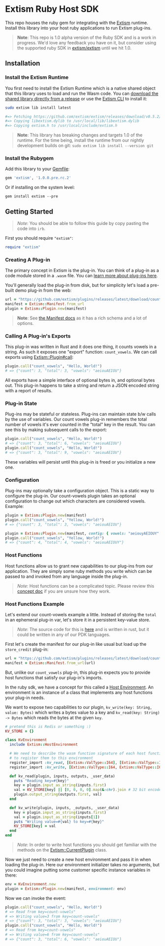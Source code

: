 # Extism Ruby Host SDK

This repo houses the ruby gem for integrating with the [Extism](https://extism.org/) runtime. Install this library into your host ruby applications to run Extism plug-ins.

> **Note**: This repo is 1.0 alpha version of the Ruby SDK and is a work in progress. We'd love any feedback you have on it, but consider using the supported ruby SDK in [extism/extism](https://github.com/extism/extism/tree/main/ruby) until we hit 1.0.

## Installation

### Install the Extism Runtime

You first need to install the Extism Runtime which is a native shared object that this library uses to load and run the Wasm code. You can [download the shared library directly from a release](https://github.com/extism/extism/releases) or use the [Extism CLI](https://github.com/extism/cli) to install it:

```bash
sudo extism lib install latest

#=> Fetching https://github.com/extism/extism/releases/download/v0.5.2/libextism-aarch64-apple-darwin-v0.5.2.tar.gz
#=> Copying libextism.dylib to /usr/local/lib/libextism.dylib
#=> Copying extism.h to /usr/local/include/extism.h
```

> **Note**: This library has breaking changes and targets 1.0 of the runtime. For the time being, install the runtime from our nightly development builds on git: `sudo extism lib install --version git`

### Install the Rubygem

Add this library to your [Gemfile](https://bundler.io/):

```ruby
gem 'extism', '1.0.0.pre.rc.2'
```

Or if installing on the system level:

```
gem install extism --pre
```

## Getting Started

> *Note*: You should be able to follow this guide by copy pasting the code into `irb`.

First you should require `"extism"`:

```ruby
require "extism"
```

### Creating A Plug-in

The primary concept in Extism is the plug-in. You can think of a plug-in as a code module stored in a `.wasm` file. You can [learn more about plug-ins here](https://extism.org/concepts/plug-in).

You'll generally load the plug-in from disk, but for simplicity let's load a pre-built demo plug-in from the web:

```ruby
url = "https://github.com/extism/plugins/releases/latest/download/count_vowels.wasm"
manifest = Extism::Manifest.from_url
plugin = Extism::Plugin.new(manifest)
```

> **Note**: See [the Manifest docs](https://extism.github.io/ruby-sdk/Extism/Manifest.html) as it has a rich schema and a lot of options.

### Calling A Plug-in's Exports

This plug-in was written in Rust and it does one thing, it counts vowels in a string. As such it exposes one "export" function: `count_vowels`. We can call exports using [Extism::Plugin#call](https://extism.github.io/ruby-sdk/Extism/Plugin.html#call-instance_method):

```ruby
plugin.call("count_vowels", "Hello, World!")
# => {"count": 3, "total": 3, "vowels": "aeiouAEIOU"}
```

All exports have a simple interface of optional bytes in, and optional bytes out. This plug-in happens to take a string and return a JSON encoded string with a report of results.

### Plug-in State

Plug-ins may be stateful or stateless. Plug-ins can maintain state b/w calls by the use of variables. Our count vowels plug-in remembers the total number of vowels it's ever counted in the "total" key in the result. You can see this by making subsequent calls to the export:

```ruby
plugin.call("count_vowels", "Hello, World!")
# => {"count": 3, "total": 6, "vowels": "aeiouAEIOU"}
plugin.call("count_vowels", "Hello, World!")
# => {"count": 3, "total": 9, "vowels": "aeiouAEIOU"}
```

These variables will persist until this plug-in is freed or you initialize a new one.

### Configuration

Plug-ins may optionally take a configuration object. This is a static way to configure the plug-in. Our count-vowels plugin takes an optional configuration to change out which characters are considered vowels. Example:

```ruby
plugin = Extism::Plugin.new(manifest)
plugin.call("count_vowels", "Yellow, World!")
# => {"count": 3, "total": 3, "vowels": "aeiouAEIOU"}

plugin = Extism::Plugin.new(manifest, config: { vowels: "aeiouyAEIOUY" })
plugin.call("count_vowels", "Yellow, World!")
# => {"count": 4, "total": 4, "vowels": "aeiouAEIOUY"}
```

### Host Functions

Host functions allow us to grant new capabilities to our plug-ins from our application. They are simply some ruby methods you write which can be passed to and invoked from any language inside the plug-in.

> *Note*: Host functions can be a complicated topic. Please review this [concept doc](https://extism.org/docs/concepts/host-functions) if you are unsure how they work.

### Host Functions Example

Let's extend our count-vowels example a little. Instead of storing the `total` in an ephemeral plug-in var, let's store it in a persistent key-value store. 

> *Note*: The source code for this is [here](https://github.com/extism/plugins/blob/main/count_vowels_kvstore/src/lib.rs) and is written in rust, but it could be written in any of our PDK languages.

First let's create the manifest for our plug-in like usual but load up the `store_credit` plug-in:

```ruby
url = "https://github.com/extism/plugins/releases/latest/download/count_vowels_kvstore.wasm"
manifest = Extism::Manifest.from_url(url)
```

But, unlike our `count_vowels` plug-in, this plug-in expects you to provide host functions that satisfy our plug-in's imports.

In the ruby sdk, we have a concept for this called a [Host Environment](https://extism.github.io/ruby-sdk/Extism/HostEnvironment.html). An environment is an instance of a class that implements any host functions your plug-in needs.

We want to expose two capabilities to our plugin, `kv_write(key: String, value: Bytes)` which writes a bytes value to a key and `kv_read(key: String) -> Bytes` which reads the bytes at the given `key`.

```ruby
# pretend this is Redis or something :)
KV_STORE = {}

class KvEnvironment
  include Extism::HostEnvironment

  # We need to describe the wasm function signature of each host function
  # to register them to this environment
  register_import :kv_read, [Extism::ValType::I64], [Extism::ValType::I64]
  register_import :kv_write, [Extism::ValType::I64, Extism::ValType::I64], []

  def kv_read(plugin, inputs, outputs, _user_data)
    puts "Reading key=#{key}"
    key = plugin.input_as_string(inputs.first)
    val = KV_STORE[key] || [0, 0, 0, 0].map(&:chr).join # 32 bit encoded 0
    plugin.output_string(outputs.first, val)
  end

  def kv_write(plugin, inputs, _outputs, _user_data)
    key = plugin.input_as_string(inputs.first)
    val = plugin.input_as_string(inputs[1])
    puts "Writing value=#{val} to key=#{key}"
    KV_STORE[key] = val
  end
end

```

> *Note*: In order to write host functions you should get familiar with the methods on the [Extism::CurrentPlugin](https://extism.github.io/ruby-sdk/Extism/CurrentPlugin.html) class.

Now we just need to create a new host environment and pass it in when loading the plug-in. Here our environment initializer takes no arguments, but you could imagine putting some customer specific instance variables in there:

```ruby
env = KvEnvironment.new
plugin = Extism::Plugin.new(manifest, environment: env)
```

Now we can invoke the event:

```ruby
plugin.call("count_vowels", "Hello, World!")
# => Read from key=count-vowels"
# => Writing value=3 from key=count-vowels"
# => {"count": 3, "total": 3, "vowels": "aeiouAEIOU"}
plugin.call("count_vowels", "Hello, World!")
# => Read from key=count-vowels"
# => Writing value=6 from key=count-vowels"
# => {"count": 3, "total": 6, "vowels": "aeiouAEIOU"}
```
